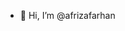 - 👋 Hi, I’m @afrizafarhan

<!---
afrizafarhan/afrizafarhan is a ✨ special ✨ repository because its `README.md` (this file) appears on your GitHub profile.
You can click the Preview link to take a look at your changes.
--->
